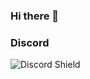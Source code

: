 ### Hi there 👋

### Discord
![Discord Shield](https://discord.c99.nl/widget/theme-4/583579616749420545.png?style=shield)
